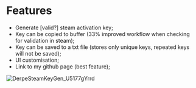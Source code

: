 # Features
- Generate [valid?] steam activation key;
- Key can be copied to buffer (33% improved workflow when checking for validation in steam);
- Key can be saved to a txt file (stores only unique keys, repeated keys will not be saved);
- UI customisation;
- Link to my github page (best feature);


![DerpeSteamKeyGen_U5177gYrrd](https://user-images.githubusercontent.com/29012318/192234835-b7045f3b-a7b5-4c2b-abf1-4822111c19cc.gif)
